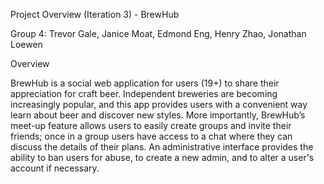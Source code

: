 Project Overview (Iteration 3) - BrewHub

Group 4: Trevor Gale, Janice Moat, Edmond Eng, Henry Zhao, Jonathan Loewen

Overview

BrewHub is a social web application for users (19+) to share their appreciation
for craft beer. Independent breweries are becoming increasingly popular, and
this app provides users with a convenient way learn about beer and discover new
styles. More importantly, BrewHub’s meet-up feature allows users to easily create
groups and invite their friends; once in a group users have access to a chat
where they can discuss the details of their plans. An administrative interface
provides the ability to ban users for abuse, to create a new admin, and to alter
a user's account if necessary.

